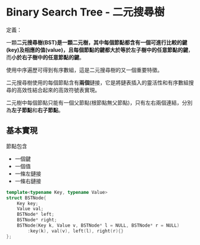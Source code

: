 # Binary Search Tree - 二元搜尋樹

定義：

一顆**二元搜尋樹(BST)**是一顆二元樹，其中每個節點都含有一個可進行比較的鍵(key)及相應的值(value)，且每個節點的鍵都**大於等於左子樹中的任意節點的鍵**，而**小於右子樹中的任意節點的鍵**。

使用中序遍歷可得到有序數組，這是二元搜尋樹的又一個重要特徵。

二元搜尋樹使用的每個節點含有**兩個**鏈接，它是將鏈表插入的靈活性和有序數組搜尋的高效性結合起來的高效符號表實現。

二元樹中每個節點只能有一個父節點(根節點無父節點)，只有左右兩個連結，分別為**左子節點**和**右子節點**。

## 基本實現

節點包含
- 一個鍵
- 一個值
- 一條左鏈接
- 一條右鏈接

```c++
template<typename Key, typename Value>
struct BSTNode{
    Key key;
    Value val;
    BSTNode* left;
    BSTNode* right;
    BSTNode(Key k, Value v, BSTNode* l = NULL, BSTNode* r = NULL)
        :key(k), val(v), left(l), right(r){}
};
```
